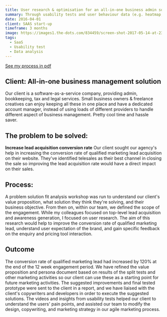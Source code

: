 ```yaml
---
title: User research & optimisation for an all-in-one business admin solution
summary: Through usability tests and user behaviour data (e.g. heatmap, visitor recording, traffic flow) collected via Visual Web Optimiser and Google Analytics, we identified 4 key areas for optimising lead acquisition. The suggested improvements were sent to the client in a report, and we have liaised with the client's copywriters and developers in order to execute the suggested solutions.
date: 2016-04-01
client: SAAS start-up 
timeframe: 3 months
image: https://images1.the-dots.com/834459/screen-shot-2017-05-14-at-23-20-51.png?p=projectImageFullJpg
tags:
  - SaaS
  - Usability test
  - Data analysis
---
```

[See my process in pdf](https://2018-christie-portfolio.netlify.com/download/Christie-Lau-UX-portfolio-Saas.pdf)

## Client: All-in-one business management solution
Our client is a software-as-a-service company, providing admin, bookkeeping, tax and legal services. Small business owners & freelance creatives can enjoy keeping all these in one place and have a dedicated account manager, instead of using loads of different providers to handle different aspect of business management. Pretty cool time and hassle saver. 

## The problem to be solved:
**Increase lead acquisition conversion rate**
Our client sought our agency's help in increasing the conversion rate of qualified marketing lead acquisition on their website. They've identified telesales as their best channel in closing the sale so improving the lead acquisition rate would have a direct impact on their sales. 

## Process:
A problem solution fit analysis workshop was run to understand our client's value proposition, what solution they think they're solving, and their business objective. From then on, within our team, we defined the scope of the engagement. While my colleagues focused on top-level lead acquisition and awareness generation, I focused on user research. The aim of this research would help to improve the conversion rate of qualified marketing lead, understand user expectation of the brand, and gain specific feedback on the enquiry and pricing tool interaction. 

## Outcome
The conversion rate of qualified marketing lead had increased by 120% at the end of the 12 week engagement period. We have refined the value proposition and persona document based on results of the split tests and other marketing activities so our client can use these as a starting point for future marketing activities. The suggested improvements and final tested prototype were sent to the client in a report, and we have liaised with the client's copywriters and developers in order to execute the suggested solutions.
The videos and insights from usability tests helped our client to understand the users' pain points, and assisted our team to modify the design, copywriting, and marketing strategy in our agile marketing process. 
